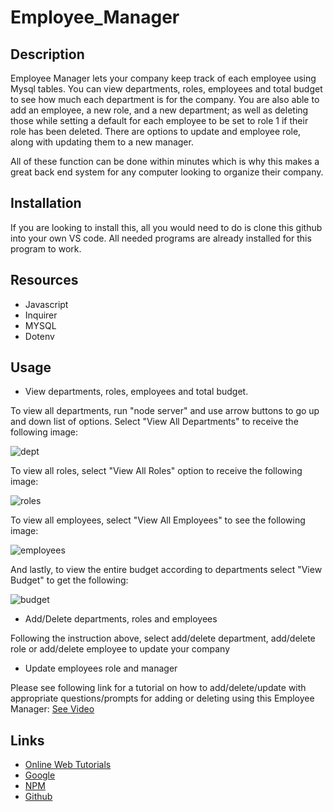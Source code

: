 # Employee_Manager

## Description

Employee Manager lets your company keep track of each employee using Mysql tables.  You can view departments, roles, employees and total budget to see how much each department is for the company.  You are also able to add an employee, a new role, and a new department; as well as deleting those while setting a default for each employee to be set to role 1 if their role has been deleted.  There are options to update and employee role, along with updating them to a new manager.

All of these function can be done within minutes which is why this makes a great back end system for any computer looking to organize their company.

## Installation

If you are looking to install this, all you would need to do is clone this github into your own VS code.  All needed programs are already installed for this program to work.

## Resources

* Javascript
* Inquirer
* MYSQL
* Dotenv

## Usage

* View departments, roles, employees and total budget.

To view all departments, run "node server" and use arrow buttons to go up and down list of options.  Select "View All Departments" to receive the following image:

![dept](https://user-images.githubusercontent.com/89749979/147411994-bb581783-59d9-4979-bd3c-9cf0b907efcd.png)

To view all roles, select "View All Roles" option to receive the following image:

![roles](https://user-images.githubusercontent.com/89749979/147412020-56c6bfdf-e8b3-4ddf-b83d-6b71ef63afec.png)

To view all employees, select "View All Employees" to see the following image:

![employees](https://user-images.githubusercontent.com/89749979/147412041-0b2e8302-701d-45f1-960f-99e940b1f703.png)

And lastly, to view the entire budget according to departments select "View Budget" to get the following:

![budget](https://user-images.githubusercontent.com/89749979/147412068-9bfaa0c6-20b7-4c86-b16a-afa629287769.png)

* Add/Delete departments, roles and employees

Following the instruction above, select add/delete department, add/delete role or add/delete employee to update your company

* Update employees role and manager

Please see following link for a tutorial on how to add/delete/update with appropriate questions/prompts for adding or deleting using this Employee Manager: <a href="https://watch.screencastify.com/v/rPjwT8mzRCGEgUJ8CmSx" target="_blank">See Video</a>

## Links

* <a href="https://w3schools.com" target="_blank">Online Web Tutorials</a>
* <a href="https://google.com" target="_blank">Google</a>
* <a href="https://npmjs.com" target="_blank">NPM</a>
* <a href="https://github.com/BMArsenault/Employee_Manager" target="_blank">Github</a>
